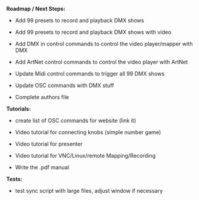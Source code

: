 **Roadmap / Next Steps:** <p/>

- Add 99 presets to record and playback DMX shows
- Add 99 presets to record and playback DMX shows with video

- Add DMX in control commands to control the video player/mapper with DMX
- Add ArtNet control commands to control the video player with ArtNet

- Update Midi control commands to trigger all 99 DMX shows
- Update OSC commands with DMX stuff

- Complete authors file


**Tutorials:** <p/>
- create list of OSC commands for website (link it)

- Video tutorial for connecting knobs (simple number game)
- Video tutorial for presenter
- Video tutorial for VNC/Linux/remote Mapping/Recording

- Write the .pdf manual


**Tests:** <p/>

- test sync script with large files, adjust window if necessary
